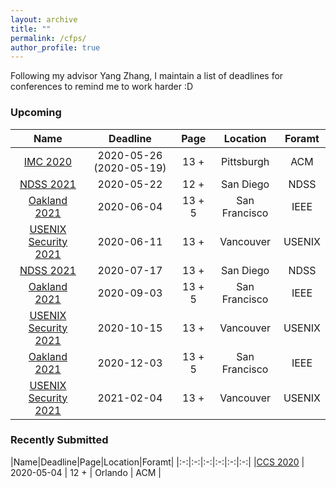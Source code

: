 ```yaml
---
layout: archive
title: ""
permalink: /cfps/
author_profile: true
---
```



 
Following my advisor Yang Zhang, I maintain a list of deadlines for conferences to remind me to work harder :D


### Upcoming

|Name|Deadline|Page|Location|Foramt|
|:-:|:-:|:-:|:-:|:-:|
|[IMC 2020](https://conferences.sigcomm.org/imc/2020/)                      | 2020-05-26 (2020-05-19)   | 13 +	| Pittsburgh    | ACM    |
|[NDSS 2021](https://www.ndss-symposium.org/ndss-2021/)                     | 2020-05-22                | 12 +  | San Diego     | NDSS   |
|[Oakland 2021](https://www.ieee-security.org/TC/SP2021/)                   | 2020-06-04                | 13 + 5| San Francisco | IEEE   |
|[USENIX Security 2021](https://www.usenix.org/conference/usenixsecurity21) | 2020-06-11                | 13 +	| Vancouver     | USENIX |
|[NDSS 2021](https://www.ndss-symposium.org/ndss-2021/)                     | 2020-07-17                | 13 +  | San Diego     | NDSS   |
|[Oakland 2021](https://www.ieee-security.org/TC/SP2021/)                   | 2020-09-03                | 13 + 5| San Francisco | IEEE   |
|[USENIX Security 2021](https://www.usenix.org/conference/usenixsecurity21) | 2020-10-15                | 13 +  | Vancouver     | USENIX |
|[Oakland 2021](https://www.ieee-security.org/TC/SP2021/)                   | 2020-12-03                | 13 + 5| San Francisco | IEEE   |
|[USENIX Security 2021](https://www.usenix.org/conference/usenixsecurity21) | 2021-02-04                | 13 +  | Vancouver     | USENIX |

### Recently Submitted

|Name|Deadline|Page|Location|Foramt|
|:-:|:-:|:-:|:-:|:-:|:-:|
|[CCS 2020](https://www.sigsac.org/ccs/CCS2020) | 2020-05-04 | 12 + | Orlando | ACM |